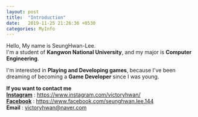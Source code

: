 ```yaml
---
layout: post
title:  "Introduction"
date:   2019-11-25 21:26:36 +0530
categories: MyInfo
---
```

Hello, My name is SeungHwan-Lee. <br>
I'm a student of **Kangwon National University**, and my major is **Computer Engineering**.<br>


I'm interested in **Playing and Developing games**, because I've been dreaming of becoming a **Game Developer** since I was young.<br>



**If you want to contact me**<br>
**[Instagram]** : https://www.instagram.com/victoryhwan/<br>
**[Facebook]** : https://www.facebook.com/seunghwan.lee.144<br>
**Email** : victoryhwan@naver.com



[Instagram]: https://www.instagram.com/victoryhwan/
[Facebook]: https://www.facebook.com/seunghwan.lee.144